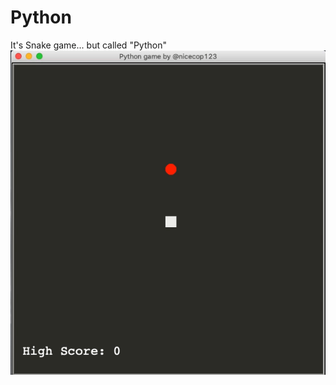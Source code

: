 # Python
It's Snake game... but called "Python"
![Alt Text](https://github.com/nicecop123/Python/blob/master/ezgif.com-video-to-gif.gif)
